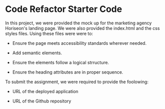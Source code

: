 # Code Refactor Starter Code

In this project, we were provided the mock up for the marketing agency Horiseon's landing page. We were also provided the index.html and the css styles files. Using these files were were to:

* Ensure the page meets accessibility standards wherever needed.

* Add semantic elements.

* Ensure the elements follow a logical strructure.

* Ensure the heading attributes are in proper sequence.

To submit the assignment, we were required to provide the foolowing:

* URL of the deployed application

* URL of the Github repository